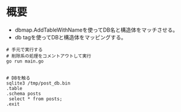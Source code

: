 # 概要
- dbmap.AddTableWithNameを使ってDB名と構造体をマッチさせる。
- db tagを使ってDBと構造体をマッピングする。

```shell
# 手元で実行する
# 削除系の処理をコメントアウトして実行
go run main.go
```

```shell

# DBを触る
sqlite3 /tmp/post_db.bin
.table
.schema posts
 select * from posts;
.exit
```
